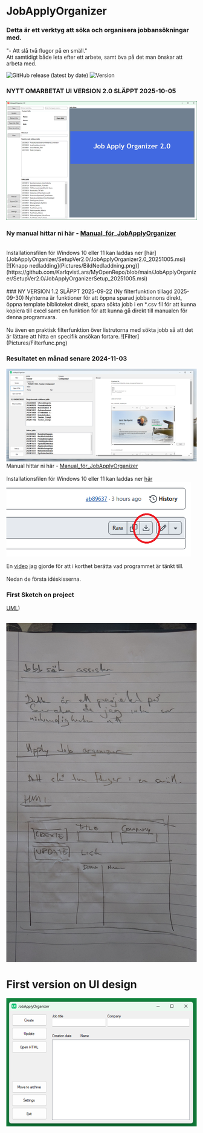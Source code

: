 # JobApplyOrganizer
### Detta är ett verktyg att söka och organisera jobbansökningar med.

"- Att slå två flugor på en smäll." </br>
Att samtidigt både leta efter ett arbete, samt öva på det man önskar att arbeta med.

![GitHub release (latest by date)](https://img.shields.io/github/v/release/KarlqvistLars/MyOpenRepo)
  ![Version](https://img.shields.io/badge/version-v1.2-lime)
<br>
### NYTT OMARBETAT UI VERSION 2.0 SLÄPPT 2025-10-05

![Skiss](Pictures/Programbild2.png)
</br>

### Ny manual hittar ni här - [Manual_för_JobApplyOrganizer](https://github.com/KarlqvistLars/MyOpenRepo/blob/main/JobApplyOrganizer/Docs/Manual_JobApplyOrganizer_2.0_20251005.pdf)</br>
</br>
Installationsfilen för Windows 10 eller 11 kan laddas ner [här](JobApplyOrganizer/SetupVer2.0/JobApplyOrganizer2.0_20251005.msi)
</br>
[![Knapp nedladding](Pictures/BildNedladdning.png)](https://github.com/KarlqvistLars/MyOpenRepo/blob/main/JobApplyOrganizer/SetupVer2.0/JobApplyOrganizerSetup_20251005.msi)
</br>
<br>
### NY VERSION 1.2 SLÄPPT 2025-09-22 (Ny filterfunktion tillagd 2025-09-30)
Nyhterna är funktioner för att öppna sparad jobbannons direkt, öppna template biblioteket direkt, spara sökta jobb i en *.csv fil för att kunna kopiera till excel samt en funktion för att kunna gå direkt till manualen för denna programvara.<br><br>
Nu även en praktisk filterfunktion över listrutorna med sökta jobb så att det är lättare att hitta en specifik ansökan fortare.
![Filter](Pictures/Filterfunc.png)

### Resultatet en månad senare 2024-11-03
![Skiss](Pictures/Programbild.png)
</br>
Manual hittar ni här - [Manual_för_JobApplyOrganizer](https://github.com/KarlqvistLars/MyOpenRepo/blob/main/JobApplyOrganizer/Docs/Manual_JobApplyOrganizer_1.2_20250930.pdf)</br>
</br>
Installationsfilen för Windows 10 eller 11 kan laddas ner [här](https://github.com/KarlqvistLars/MyOpenRepo/blob/main/JobApplyOrganizer/SetupVer1.2/JobApplyOrganizerSetup20250930.msi)</br>
[![Knapp nedladding](Pictures/BildNedladdning.png)](https://github.com/KarlqvistLars/MyOpenRepo/blob/main/JobApplyOrganizer/SetupVer1.2/JobApplyOrganizerSetup20250930.msi)
</br>

En [video](https://www.youtube.com/watch?v=gyAhbyG3KOU) jag gjorde för att i korthet berätta vad programmet är tänkt till. </br></br>
Nedan de första idéskisserna.</br>

### First Sketch on project
[UML](https://github.com/KarlqvistLars/MyOpenRepo/blob/main/JobApplyOrganizer/UML/UML_JobApplyOrganizer_20241004.pdf))</br></br>

![Skiss](Pictures/20241003_100144.JPG)
</br>
# First version on UI design
![UI Design](Pictures/assets/UI_Design20241003.png)




